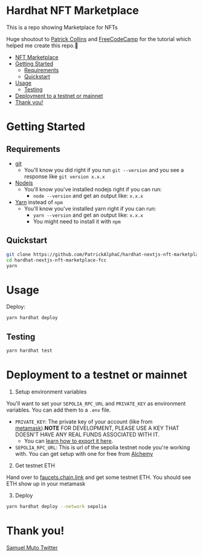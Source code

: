 # Hardhat NFT Marketplace 

This is a repo showing Marketplace for NFTs

Huge shoutout to [Patrick Collins](https://twitter.com/PatrickAlphaC) and [FreeCodeCamp](https://freecodecamp.org) for the tutorial which helped me create this repo.👊

- [NFT Marketplace](#hardhat-nft-marketplace)
- [Getting Started](#getting-started)
  - [Requirements](#requirements)
  - [Quickstart](#quickstart)
- [Usage](#usage)
  - [Testing](#testing)
- [Deployment to a testnet or mainnet](#deployment-to-a-testnet-or-mainnet)
- [Thank you!](#thank-you)

# Getting Started

## Requirements

- [git](https://git-scm.com/book/en/v2/Getting-Started-Installing-Git)
    - You'll know you did right if you run `git --version` and you see a response like `git version x.x.x`
- [Nodejs](https://nodejs.org/en/)
    - You'll know you've installed nodejs right if you can run:
        - `node --version` and get an output like: `x.x.x`
- [Yarn](https://classic.yarnpkg.com/lang/en/docs/install/) instead of `npm`
    - You'll know you've installed yarn right if you can run:
        - `yarn --version` and get an output like: `x.x.x`
        - You might need to install it with `npm`

## Quickstart

```bash
git clone https://github.com/PatrickAlphaC/hardhat-nextjs-nft-marketplace-fcc
cd hardhat-nextjs-nft-marketplace-fcc
yarn
```


# Usage 

Deploy:

```bash
yarn hardhat deploy
```

## Testing

```bash
yarn hardhat test
```


# Deployment to a testnet or mainnet

1. Setup environment variables

You'll want to set your `SEPOLIA_RPC_URL` and `PRIVATE_KEY` as environment variables. You can add them to a `.env` file.

- `PRIVATE_KEY`: The private key of your account (like from [metamask](https://metamask.io/)).**NOTE** FOR DEVELOPMENT, PLEASE USE A KEY THAT DOESN'T HAVE ANY REAL FUNDS ASSOCIATED WITH IT. 
    - You can [learn how to export it here](https://metamask.zendesk.com/hc/en-us/articles/360015289632-How-to-Export-an-Account-Private-Key).
- `SEPOLIA_RPC_URL`: This is url of the sepolia testnet node you're working with. You can get setup with one for free from [Alchemy](https://alchemy.com/?a=673c802981)

2. Get testnet ETH

Hand over to [faucets.chain.link](https://faucets.chain.link/) and get some testnet ETH. You should see ETH show up in your metamask

3. Deploy

```bash
yarn hardhat deploy --network sepolia
```


# Thank you!

[Samuel Muto Twitter](https://twitter.com/muto_takudzwa)

